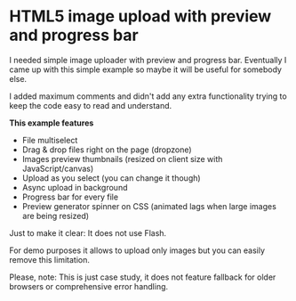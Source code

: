 # HTML5 image upload with preview and progress bar

I needed simple image uploader with preview and progress bar.
Eventually I came up with this simple example so maybe it will be useful for somebody else.

I added maximum comments and didn't add any extra functionality trying to keep the code easy to read and understand.

**This example features**

- File multiselect
- Drag & drop files right on the page (dropzone)
- Images preview thumbnails (resized on client size with JavaScript/canvas)
- Upload as you select (you can change it though)
- Async upload in background
- Progress bar for every file
- Preview generator spinner on CSS (animated lags when large images are being resized)

Just to make it clear: It does not use Flash.

For demo purposes it allows to upload only images but you can easily remove this limitation.

Please, note: This is just case study, it does not feature fallback for older browsers or comprehensive error handling.
